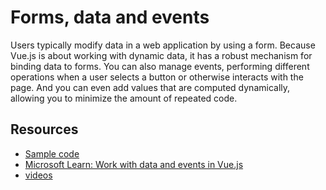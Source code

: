 # Forms, data and events

Users typically modify data in a web application by using a form. Because Vue.js is about working with dynamic data, it has a robust mechanism for binding data to forms. You can also manage events, performing different operations when a user selects a button or otherwise interacts with the page. And you can even add values that are computed dynamically, allowing you to minimize the amount of repeated code.

## Resources

- [Sample code](./code)
- [Microsoft Learn: Work with data and events in Vue.js](https://docs.microsoft.com/en-us/learn/modules/vue-data-events/)
- [videos](link)
